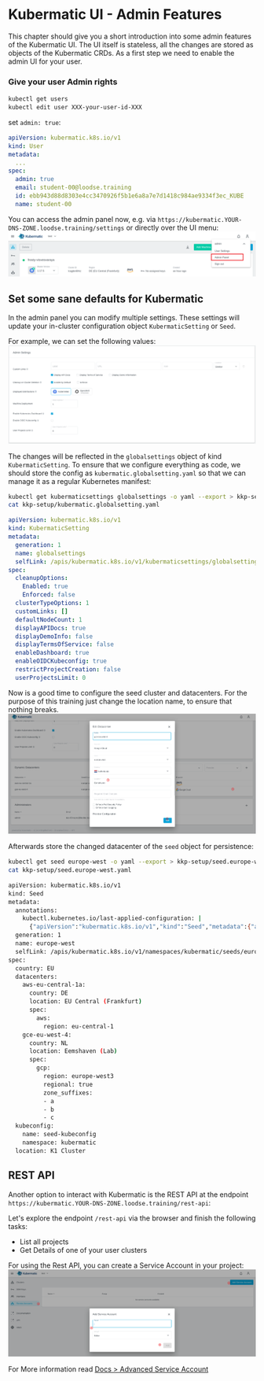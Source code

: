 # Kubermatic UI - Admin Features

This chapter should give you a short introduction into some admin features of the Kubermatic UI. The UI itself is stateless, all the changes are stored as objects of the Kubermatic CRDs. As a first step we need to enable the admin UI for your user.

### Give your user Admin rights

```bash
kubectl get users
kubectl edit user XXX-your-user-id-XXX
```
set `admin: true`:
```yaml
apiVersion: kubermatic.k8s.io/v1
kind: User
metadata:
  ...
spec:
  admin: true
  email: student-00@loodse.training
  id: ebb943d88d8303e4cc3470926f5b1e6a8a7e7d1418c984ae9334f3ec_KUBE
  name: student-00
```

You can access the admin panel now, e.g. via `https://kubermatic.YOUR-DNS-ZONE.loodse.training/settings` or directly over the UI menu:
![Admin Settings UI](.pics/ui.admin.panel.png)

## Set some sane defaults for Kubermatic

In the admin panel you can modify multiple settings. These settings will update your in-cluster configuration object `KubermaticSetting` or `Seed`.

For example, we can set the following values:
![Global Kubermatic Admin Settings](.pics/ui.admin.settings.png)

The changes will be reflected in the `globalsettings` object of kind `KubermaticSetting`. To ensure that we configure everything as code, we should store the config as `kubermatic.globalsetting.yaml` so that we can manage it as a regular Kubernetes manifest:
```bash
kubectl get kubermaticsettings globalsettings -o yaml --export > kkp-setup/kubermatic.globalsetting.yaml
cat kkp-setup/kubermatic.globalsetting.yaml
```
```yaml
apiVersion: kubermatic.k8s.io/v1
kind: KubermaticSetting
metadata:
  generation: 1
  name: globalsettings
  selfLink: /apis/kubermatic.k8s.io/v1/kubermaticsettings/globalsettings
spec:
  cleanupOptions:
    Enabled: true
    Enforced: false
  clusterTypeOptions: 1
  customLinks: []
  defaultNodeCount: 1
  displayAPIDocs: true
  displayDemoInfo: false
  displayTermsOfService: false
  enableDashboard: true
  enableOIDCKubeconfig: true
  restrictProjectCreation: false
  userProjectsLimit: 0
```

Now is a good time to configure the seed cluster and datacenters. For the purpose of this training just change the location name, to ensure that nothing breaks.
![Seed Datacenter Configuration](.pics/ui.admin.datacenter.png)

Afterwards store the changed datacenter of the `seed` object for persistence:
```bash
kubectl get seed europe-west -o yaml --export > kkp-setup/seed.europe-west.yaml
cat kkp-setup/seed.europe-west.yaml
``` 
```bash
apiVersion: kubermatic.k8s.io/v1
kind: Seed
metadata:
  annotations:
    kubectl.kubernetes.io/last-applied-configuration: |
      {"apiVersion":"kubermatic.k8s.io/v1","kind":"Seed","metadata":{"annotations":{},"name":"europe-west","namespace":"kubermatic"},"spec":{"country":"EU","datacenters":{"aws-eu-central-1a":{"country":"DE","location":"EU Central (Frankfurt)","spec":{"aws":{"region":"eu-central-1"}}},"gce-eu-west-4":{"country":"NL","location":"Eemshaven","spec":{"gcp":{"region":"europe-west3","regional":true,"zone_suffixes":["a","b","c"]}}}},"kubeconfig":{"name":"seed-kubeconfig","namespace":"kubermatic"},"location":"K1 Cluster"}}
  generation: 1
  name: europe-west
  selfLink: /apis/kubermatic.k8s.io/v1/namespaces/kubermatic/seeds/europe-west
spec:
  country: EU
  datacenters:
    aws-eu-central-1a:
      country: DE
      location: EU Central (Frankfurt)
      spec:
        aws:
          region: eu-central-1
    gce-eu-west-4:
      country: NL
      location: Eemshaven (Lab)
      spec:
        gcp:
          region: europe-west3
          regional: true
          zone_suffixes:
          - a
          - b
          - c
  kubeconfig:
    name: seed-kubeconfig
    namespace: kubermatic
  location: K1 Cluster
```

## REST API

Another option to interact with Kubermatic is the REST API at the endpoint `https://kubermatic.YOUR-DNS-ZONE.loodse.training/rest-api`:

Let's explore the endpoint `/rest-api` via the browser and finish the following tasks:
- List all projects
- Get Details of one of your user clusters

For using the Rest API, you can create a Service Account in your project:
![Create Service Account](.pics/ui.create.service.account.png)

For More information read [Docs > Advanced Service Account](https://docs.kubermatic.com/kubermatic/master/advanced/service_account/)

